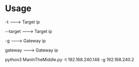 # Usage 

-t ---> Target ip

--target ---> Target ip

-g ---> Gateway ip

gateway ---> Gateway ip

python3 ManInTheMiddle.py -t 192.168.240.148 -g 192.168.240.2
